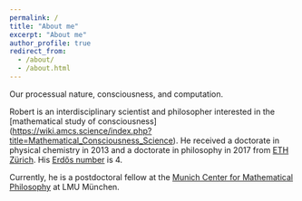 ```yaml
---
permalink: /
title: "About me"
excerpt: "About me"
author_profile: true
redirect_from: 
  - /about/
  - /about.html
---
```


<!-- ## Under construction -->

<!-- Dr. Dr. Robert Prentner -->

Our processual nature, consciousness, and computation. 

Robert is an interdisciplinary scientist and philosopher interested in the [mathematical study of consciousness] (https://wiki.amcs.science/index.php?title=Mathematical_Consciousness_Science). He received a doctorate in physical chemistry in 2013 and a doctorate in philosophy in 2017 from [ETH Zürich](https://www.ethz.ch/). His [Erdős number](https://en.wikipedia.org/wiki/Erd%C5%91s_number) is 4.

Currently, he is a postdoctoral fellow at the [Munich Center for Mathematical Philosophy](https://www.mcmp.philosophie.uni-muenchen.de/index.html) at LMU München. 

<!-- Email: linchen.dr [at] gmail [dot] com -->

<!-- ORCID Researcher ID: 0000-0003-0349-6577. -->
